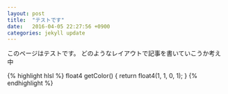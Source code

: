 ```yaml
---
layout: post
title:  "テストです"
date:   2016-04-05 22:27:56 +0900
categories: jekyll update
---
```



このページはテストです。
どのようなレイアウトで記事を書いていこうか考え中

{% highlight hlsl %}
float4 getColor() {
  return float4(1, 1, 0, 1);
}
{% endhighlight %}
